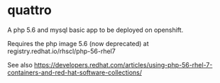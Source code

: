 # quattro

A php 5.6 and mysql basic app to be deployed on openshift.

Requires the php image 5.6 (now deprecated) at registry.redhat.io/rhscl/php-56-rhel7

See also https://developers.redhat.com/articles/using-php-56-rhel-7-containers-and-red-hat-software-collections/
